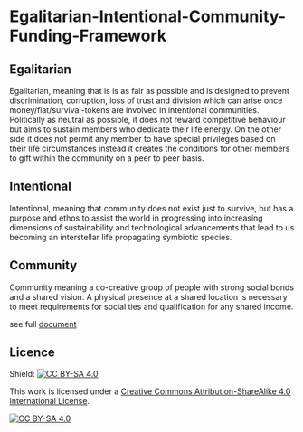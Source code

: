 # Egalitarian-Intentional-Community-Funding-Framework

## Egalitarian
Egalitarian, meaning that is is as fair as possible and is designed to prevent discrimination, corruption, loss of trust and division which can arise once money/fiat/survival-tokens are involved in intentional communities. Politically as neutral as possible, it does not reward competitive behaviour but aims to sustain members who dedicate their life energy. On the other side it does not permit any member to have special privileges based on their life circumstances instead it creates the conditions for other members to gift within the community on a peer to peer basis.

## Intentional
Intentional, meaning that community does not exist just to survive, but has a purpose and ethos to assist the world in progressing into increasing dimensions of sustainability and technological advancements that lead to us becoming an interstellar life propagating symbiotic species.

## Community
Community meaning a co-creative group of people with strong social bonds and a shared vision. A physical presence at a shared location is necessary to meet requirements for social ties and qualification for any shared income.

see full [document](https://github.com/instagaian/Egalitarian-Intentional-Community-Funding-Framework/blob/master/egalitarian%20comunity%20funding%20framework_v1.1.pdf) 

## Licence

Shield: [![CC BY-SA 4.0][cc-by-sa-shield]][cc-by-sa]

This work is licensed under a [Creative Commons Attribution-ShareAlike 4.0
International License][cc-by-sa].

[![CC BY-SA 4.0][cc-by-sa-image]][cc-by-sa]

[cc-by-sa]: http://creativecommons.org/licenses/by-sa/4.0/
[cc-by-sa-image]: https://licensebuttons.net/l/by-sa/4.0/88x31.png
[cc-by-sa-shield]: https://img.shields.io/badge/License-CC%20BY--SA%204.0-lightgrey.svg
